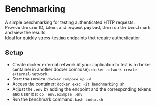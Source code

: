 # Benchmarking

A simple benchmarking for testing authenticated HTTP requests.  
Provide the user ID, token, and request payload, then run the benchmark and view the results.  
Ideal for quickly stress-testing endpoints that require authentication.

## Setup
- Create docker external network (if your application to test is a docker container in another docker compose): ```docker network create external-network```
- Start the service: ```docker compose up -d```
- Access the container: ```docker exec -it benchmarking sh```
- Adjust the `.env` by adding the endpoint and the corresponding tokens and user ids: `cp .env.example .env`
- Run the benchmark command: ```bash index.sh```
